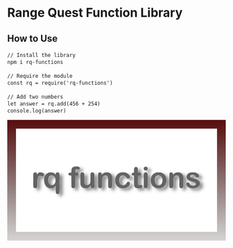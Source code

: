 # Range Quest Function Library

## How to Use

```
// Install the library
npm i rq-functions

// Require the module
const rq = require('rq-functions')

// Add two numbers
let answer = rq.add(456 + 254)
console.log(answer)
```

<p align="center">
    <img alt="RQ Functions" src="https://raw.githubusercontent.com/rangequest/rq-functions/main/images/rq-functions.png" width="600" />
</p>